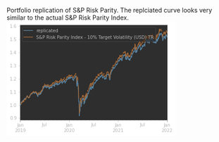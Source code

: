Portfolio replication of S&P Risk Parity.
The replciated curve looks very similar to the actual
S&P Risk Parity Index.
![img.png](img.png)